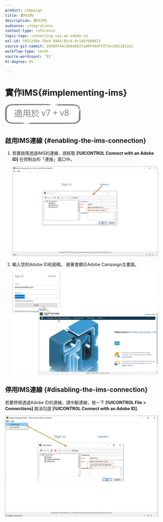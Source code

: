 ```yaml
---
product: campaign
title: 實作IMS
description: 實作IMS
audience: integrations
content-type: reference
topic-tags: connecting-via-an-adobe-id
exl-id: 58552d6e-fbed-4944-85c4-9c14bf60d823
source-git-commit: 20509f44c5b8e0827a09f44dffdf2ec9d11652a1
workflow-type: tm+mt
source-wordcount: '51'
ht-degree: 0%

---
```


# 實作IMS{#implementing-ims}

![](../../assets/common.svg)

## 啟用IMS連線 {#enabling-the-ims-connection}

1. 若要啟用透過IMS的連線，請核取 **[!UICONTROL Connect with an Adobe ID]** 在控制台的「連接」窗口中。

   ![](assets/ims_1.png)

1. 輸入您的Adobe ID和密碼。 接著會顯示Adobe Campaign主畫面。

   ![](assets/ims_2.png)

## 停用IMS連線 {#disabling-the-ims-connection}

若要停用透過Adobe ID的連線，請中斷連線，按一下 **[!UICONTROL File > Connections]** 取消勾選 **[!UICONTROL Connect with an Adobe ID]**.

![](assets/ims_4.png)
